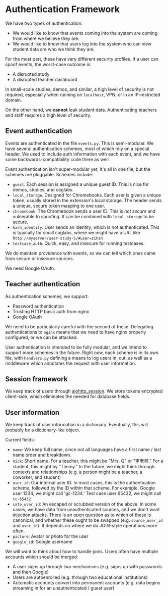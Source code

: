Authentication Framework
========================

We have two types of authentication:

* We would like to know that events coming into the system are coming
  from where we believe they are.
* We would like to know that users log into the system who can view
  student data are who we think they are.

For the most part, these have very different security profiles. If a
user can spoof events, the worst-case outcome is:

* A disrupted study
* A disrupted teacher dashboard

In small-scale studies, demos, and similar, a high level of security
is not required, especially when running on `localhost`, VPN, or in an
IP-restricted domain.

On the other hand, we **cannot** leak student data. Authenticating
teachers and staff requires a high level of security.

Event authentication
--------------------

Events are authenticated in the file `events.py`. This is
semi-modular. We have several authentication schemes, most of which
rely on a special header. We used to include auth information with
each event, and we have some backwards-compatibility code there as
well.

Event authentication isn't super-modular yet; it's all in one file,
but the schemes are pluggable. Schemes include:

* `guest`. Each session is assigned a unique guest ID. This is nice
  for demos, studies, and coglabs.
* `local_storage`. Designed for Chromebooks. Each user is given a
  unique token, usually stored in the extension's local storage. The
  header sends a unique, secure token mapping to one user.
* `chromebook`. The Chromebook sends a user ID. This is *not secure*
  and vulnerable to spoofing. It can be combined with `local_storage`
  to be secure.
* `hash_identify`. User sends an identity, which is not
  authenticated. This is typically for small coglabs, where we might
  have a URL like `http://myserver/user-study-5/#user=zihan`
* `testcase_auth`. Quick, easy, and insecure for running testcases.

We do maintain providence with events, so we can tell which ones came
from secure or insecure sources.

We need Google OAuth.

Teacher authentication
----------------------

As authentication schemes, we support:

* Password authentication
* Trusting HTTP basic auth from nginx
* Google OAuth

We need to be particularly careful with the second of
these. Delegating authentications to `nginx` means that we need to
have nginx properly configured, or we can be attacked.

User authentication is intended to be fully modular, and we intend to
support more schemes in the future. Right now, each scheme is in its
own file, with `handlers.py` defining a means to log users in, out, as
well as a middleware which annotates the request with user
information.

Session framework
-----------------

We keep track of users through
[aiohttp_session](https://aiohttp-session.readthedocs.io/en/stable/). We
store tokens encrypted client-side, which eliminates the needed for
database fields.

User information
----------------

We keep track of user information in a dictionary. Eventually, this will
probably be a dictionary-like object.

Current fields:

* `name`: We keep full name, since not all languages have a first name /
  last name order and breakdown.
* `nick`: Short name. For a teacher, this might be "Mrs. Q" or "李老师."
  For a student, this might by "Timmy." In the future, we might think
  through contexts and relationships (e.g. a person might be a teacher,
  a coworker, and student)
* `user_id`: Our internal user ID. In most cases, this is the authentication
  scheme, followed by the ID within that scheme. For example, Google user
  1234, we might call 'gc-1234.' Test case user 65432, we might call
  `tc-65432`
* `safe_user_id`: An escaped or scrubbed version of the above. In some cases,
  we have data from unauthenticated sources, and we don't want injection
  attacks. There is an open question as to which of these is canonical,
  and whether these ought to be swapped (e.g. `source_user_id` and
  `user_id`). It depends on where we do JOIN-style operations more often.
* `picture`: Avatar or photo for the user
* `google_id`: Google username

We will want to think about how to handle joins. Users often have multiple
accounts which should be merged:

* A user signs up through two mechanisms (e.g. signs up with passwords and
  then Google)
* Users are autoenrolled (e.g. through two educational institutions)
* Automatic accounts convert into permanent accounts (e.g. data begins
  streaming in for an unauthenticated / guest user)